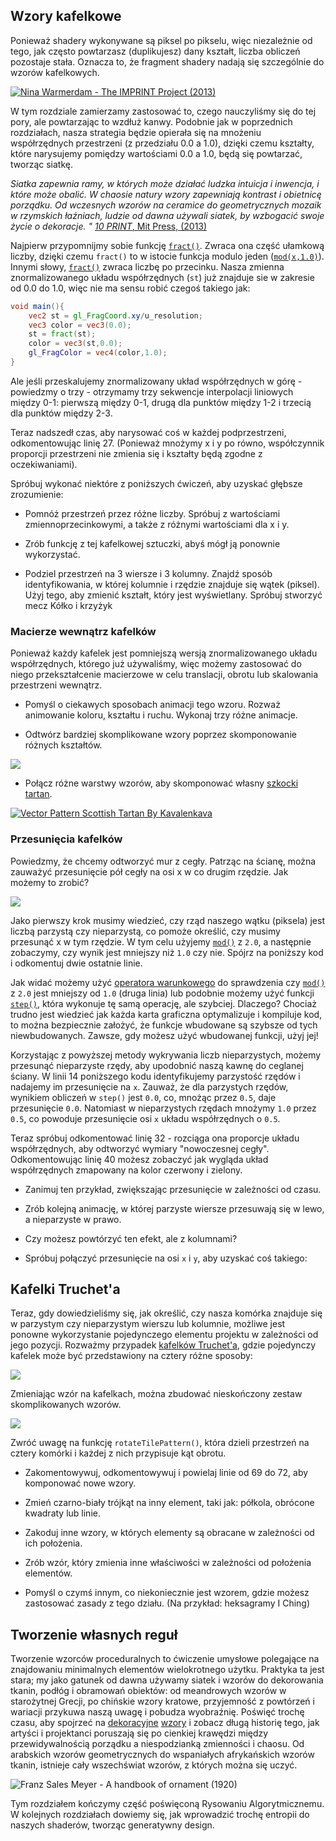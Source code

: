 ## Wzory kafelkowe

Ponieważ shadery wykonywane są piksel po pikselu, więc niezależnie od tego, jak często powtarzasz (duplikujesz) dany kształt, liczba obliczeń pozostaje stała. Oznacza to, że fragment shadery nadają się szczególnie do wzorów kafelkowych.

[ ![Nina Warmerdam - The IMPRINT Project (2013)](warmerdam.jpg) ](../edit.php#09/dots5.frag)

W tym rozdziale zamierzamy zastosować to, czego nauczyliśmy się do tej pory, ale powtarzając to wzdłuż kanwy. Podobnie jak w poprzednich rozdziałach, nasza strategia będzie opierała się na mnożeniu współrzędnych przestrzeni (z przedziału 0.0 a 1.0), dzięki czemu kształty, które narysujemy pomiędzy wartościami 0.0 a 1.0, będą się powtarzać, tworząc siatkę.

*Siatka zapewnia ramy, w których może działać ludzka intuicja i inwencja, i które może obalić. W chaosie natury wzory zapewniają kontrast i obietnicę porządku. Od wczesnych wzorów na ceramice do geometrycznych mozaik w rzymskich łaźniach, ludzie od dawna używali siatek, by wzbogacić swoje życie o dekoracje. "* [*10 PRINT*, Mit Press, (2013)](http://10print.org/)

Najpierw przypomnijmy sobie funkcję [``fract()``](../glossary/?search=fract). Zwraca ona część ułamkową liczby, dzięki czemu ``fract()`` to w istocie funkcja modulo jeden ([``mod(x,1.0)``](../glossary/?search=mod)). Innymi słowy, [``fract()``](../glossary/?search=fract) zwraca liczbę po przecinku. Nasza zmienna znormalizowanego układu współrzędnych (``st``) już znajduje sie w zakresie od 0.0 do 1.0, więc nie ma sensu robić czegoś takiego jak:

<!-- ## Patterns

Since shader programs are executed by pixel-by-pixel no matter how much you repeat a shape the number of calculations stays constant. This means that fragment shaders are particulary suitable for tile patterns.

[ ![Nina Warmerdam - The IMPRINT Project (2013)](warmerdam.jpg) ](../edit.php#09/dots5.frag)

In this chapter we are going to apply what we've learned so far and repeat it along a canvas. Like in previous chapters, our strategy will be based on multiplying the space coordinates (between 0.0 and 1.0), so that the shapes we draw between the values 0.0 and 1.0 will be repeated to make a grid.

*"The grid provides a framework within which human intuition and invention can operate and that it can subvert. Within the chaos of nature patterns provide a constrast and promise of order. From early patterns on pottery to geometric mosaics in Roman baths, people have long used grids to enhance their lives with decoration."* [*10 PRINT*, Mit Press, (2013)](http://10print.org/)

First let's remember the [```fract()```](../glossary/?search=fract) function. It returns the fractional part of a number, making ```fract()``` in essence the modulo of one ([```mod(x,1.0)```](../glossary/?search=mod)). In other words, [```fract()```](../glossary/?search=fract) returns the number after the floating point. Our normalized coordinate system variable (```st```) already goes from 0.0 to 1.0 so it doesn't make sense to do something like: -->

```glsl
void main(){
	vec2 st = gl_FragCoord.xy/u_resolution;
	vec3 color = vec3(0.0);
    st = fract(st);
	color = vec3(st,0.0);
	gl_FragColor = vec4(color,1.0);
}
```

Ale jeśli przeskalujemy znormalizowany układ współrzędnych w górę - powiedzmy o trzy - otrzymamy trzy sekwencje interpolacji liniowych między 0-1: pierwszą między 0-1, drugą dla punktów między 1-2 i trzecią dla punktów między 2-3.

<!-- But if we scale the normalized coordinate system up - let's say by three - we will get three sequences of linear interpolations between 0-1: the first one between 0-1, the second one for the floating points between 1-2 and the third one for the floating points between 2-3. -->

<div class="codeAndCanvas" data="grid-making.frag"></div>

Teraz nadszedł czas, aby narysować coś w każdej podprzestrzeni, odkomentowując linię 27. (Ponieważ mnożymy x i y po równo, współczynnik proporcji przestrzeni nie zmienia się i kształty będą zgodne z oczekiwaniami).

Spróbuj wykonać niektóre z poniższych ćwiczeń, aby uzyskać głębsze zrozumienie:

<!-- Now it's time to draw something in each subspace, by uncommenting line 27. (Because we are multiplying equally in x and y the aspect ratio of the space doesn't change and shapes will be as expected.)

Try some of the following exercises to get a deeper understanding: -->

* Pomnóż przestrzeń przez różne liczby. Spróbuj z wartościami zmiennoprzecinkowymi, a także z różnymi wartościami dla x i y.

* Zrób funkcję z tej kafelkowej sztuczki, abyś mógł ją ponownie wykorzystać.

* Podziel przestrzeń na 3 wiersze i 3 kolumny. Znajdź sposób identyfikowania, w której kolumnie i rzędzie znajduje się wątek (piksel). Użyj tego, aby zmienić kształt, który jest wyświetlany. Spróbuj stworzyć mecz Kółko i krzyżyk

<!-- * Multiply the space by different numbers. Try with floating point values and also with different values for x and y.

* Make a reusable function of this tiling trick.

* Divide the space into 3 rows and 3 columns. Find a way to know in which column and row the thread is and use that to change the shape that is displaying. Try to compose a tic-tac-toe match. -->

### Macierze wewnątrz kafelków

Ponieważ każdy kafelek jest pomniejszą wersją znormalizowanego układu współrzędnych, którego już używaliśmy, więc możemy zastosować do niego przekształcenie macierzowe w celu translacji, obrotu lub skalowania przestrzeni wewnątrz.

<!-- ### Apply matrices inside patterns

Since each subdivision or cell is a smaller version of the normalized coordinate system we have already been using, we can apply a matrix transformation to it in order to translate, rotate or scale the space inside. -->

<div class="codeAndCanvas" data="checks.frag"></div>

* Pomyśl o ciekawych sposobach animacji tego wzoru. Rozważ animowanie koloru, kształtu i ruchu. Wykonaj trzy różne animacje.

* Odtwórz bardziej skomplikowane wzory poprzez skomponowanie różnych kształtów.

<!-- * Think of interesting ways of animating this pattern. Consider animating color, shapes and motion. Make three different animations.

* Recreate more complicated patterns by composing different shapes. -->


[![](diamondtiles-long.png)](../edit.php#09/diamondtiles.frag)

* Połącz różne warstwy wzorów, aby skomponować własny [szkocki tartan](https://www.google.com/search?q=scottish+patterns+fabric&tbm=isch&tbo=u&source=univ&sa=X&ei=Y1aFVfmfD9P-yQTLuYCIDA&ved=0CB4QsAQ&biw=1399&bih=799#tbm=isch&q=Scottish+Tartans+Patterns).

<!-- * Combine different layers of patterns to compose your own [Scottish Tartan Patterns](https://www.google.com/search?q=scottish+patterns+fabric&tbm=isch&tbo=u&source=univ&sa=X&ei=Y1aFVfmfD9P-yQTLuYCIDA&ved=0CB4QsAQ&biw=1399&bih=799#tbm=isch&q=Scottish+Tartans+Patterns). -->

[ ![Vector Pattern Scottish Tartan By Kavalenkava](tartan.jpg) ](http://graphicriver.net/item/vector-pattern-scottish-tartan/6590076)

### Przesunięcia kafelków

Powiedzmy, że chcemy odtworzyć mur z cegły. Patrząc na ścianę, można zauważyć przesunięcie pół cegły na osi x w co drugim rzędzie. Jak możemy to zrobić?

![](brick.jpg)

Jako pierwszy krok musimy wiedzieć, czy rząd naszego wątku (piksela) jest liczbą parzystą czy nieparzystą, co pomoże określić, czy musimy przesunąć x w tym rzędzie. W tym celu użyjemy [``mod()``](../glossary/?search=mod) z ``2.0``, a następnie zobaczymy, czy wynik jest mniejszy niż ``1.0`` czy nie. Spójrz na poniższy kod i odkomentuj dwie ostatnie linie.

<!-- ### Offset patterns

So let's say we want to imitate a brick wall. Looking at the wall, you can see a half brick offset on x in every other row. How we can do that?

![](brick.jpg)

As a first step we need to know if the row of our thread is an even or odd number, because we can use that to determine if we need to offset the x in that row.

____we have to fix these next two paragraphs together____

To determine if our thread is in an odd or even row, we are going to use [```mod()```](../glossary/?search=mod) of ```2.0``` and then see if the result is under ```1.0``` or not. Take a look at the following formula and uncomment the two last lines. -->

<div class="simpleFunction" data="y = mod(x,2.0);
// y = mod(x,2.0) < 1.0 ? 0. : 1. ;
// y = step(1.0,mod(x,2.0));"></div>

Jak widać możemy użyć [operatora warunkowego](https://en.wikipedia.org/wiki/%3F:) do sprawdzenia czy [``mod()``](../glossary/?search=mod) z ``2.0`` jest mniejszy od ``1.0`` (druga linia) lub podobnie możemy użyć funkcji [``step()``](../glossary/?search=step), która wykonuje tę samą operację, ale szybciej. Dlaczego? Chociaż trudno jest wiedzieć jak każda karta graficzna optymalizuje i kompiluje kod, to można bezpiecznie założyć, że funkcje wbudowane są szybsze od tych niewbudowanych. Zawsze, gdy możesz użyć wbudowanej funkcji, użyj jej!

Korzystając z powyższej metody wykrywania liczb nieparzystych, możemy przesunąć nieparzyste rzędy, aby upodobnić naszą kawnę do ceglanej ściany. W linii 14 poniższego kodu identyfikujemy parzystość rzędów i nadajemy im przesunięcie na ``x``. Zauważ, że dla parzystych rzędów, wynikiem obliczeń w `step()` jest ``0.0``, co, mnożąc przez ``0.5``, daje przesunięcie ``0.0``. Natomiast w nieparzystych rzędach mnożymy ``1.0`` przez ``0.5``, co powoduje przesunięcie osi ``x`` układu współrzędnych o ``0.5``.

<!-- As you can see we can use a [ternary operator](https://en.wikipedia.org/wiki/%3F:) to check if the [```mod()```](../glossary/?search=mod) of ```2.0``` is under ```1.0``` (second line) or similarly we can use a [```step()```](../glossary/?search=step) function which does the same operation, but faster. Why? Although is hard to know how each graphic card optimizes and compiles the code, it is safe to assume that built-in functions are faster than non-built-in ones. Everytime you can use a built-in function, use it!

So now that we have our odd number formula we can apply an offset to the odd rows to give a *brick* effect to our tiles. Line 14 of the following code is where we are using the function to "detect" odd rows and give them a half-unit offset on ```x```. Note that for even rows, the result of our function is ```0.0```, and multiplying ```0.0``` by the offset of ```0.5``` gives an offset of ```0.0```. But on odd rows we multiply the result of our function, ```1.0```, by the offset of ```0.5```, which moves the ```x``` axis of the coordinate system by ```0.5```. -->

Teraz spróbuj odkomentować linię 32 - rozciąga ona proporcje układu współrzędnych, aby odtworzyć wymiary "nowoczesnej cegły". Odkomentowując linię 40 możesz zobaczyć jak wygląda układ współrzędnych zmapowany na kolor czerwony i zielony.

<!-- Now try uncommenting line 32 - this stretches the aspect ratio of the coordinate system to mimic the aspect of a "modern brick". By uncommenting line 40 you can see how the coordinate system looks mapped to red and green. -->

<div class="codeAndCanvas" data="bricks.frag"></div>

* Zanimuj ten przykład, zwiększając przesunięcie w zależności od czasu.

* Zrób kolejną animację, w której parzyste wiersze przesuwają się w lewo, a nieparzyste w prawo.

* Czy możesz powtórzyć ten efekt, ale z kolumnami?

* Spróbuj połączyć przesunięcie na osi ``x`` i ``y``, aby uzyskać coś takiego:

<!-- * Try animating this by moving the offset according to time.

* Make another animation where even rows move to the left and odd rows move to the right.

* Can you repeat this effect but with columns?

* Try combining an offset on ```x``` and ```y``` axis to get something like this: -->

<a href="../edit.php#09/marching_dots.frag"><canvas id="custom" class="canvas" data-fragment-url="marching_dots.frag"  width="520px" height="200px"></canvas></a>

## Kafelki Truchet'a 

Teraz, gdy dowiedzieliśmy się, jak określić, czy nasza komórka znajduje się w parzystym czy nieparzystym wierszu lub kolumnie, możliwe jest ponowne wykorzystanie pojedynczego elementu projektu w zależności od jego pozycji. Rozważmy przypadek [kafelków Truchet'a](http://en.wikipedia.org/wiki/Truchet_tiles), gdzie pojedynczy kafelek może być przedstawiony na cztery różne sposoby:

<!-- ## Truchet Tiles

Now that we've learned how to tell if our cell is in an even or odd row or column, it's possible to reuse a single design element depending on its position. Consider the case of the [Truchet Tiles](http://en.wikipedia.org/wiki/Truchet_tiles) where a single design element can be presented in four different ways: -->

![](truchet-00.png)

Zmieniając wzór na kafelkach, można zbudować nieskończony zestaw skomplikowanych wzorów.

<!-- By changing the pattern across tiles, it's possible to construct an infinite set of complex designs. -->

![](truchet-01.png)

Zwróć uwagę na funkcję ``rotateTilePattern()``, która dzieli przestrzeń na cztery komórki i każdej z nich przypisuje kąt obrotu.

<!-- Pay close attention to the function ```rotateTilePattern()```, which subdivides the space into four cells and assigns an angle of rotation to each one. -->

<div class="codeAndCanvas" data="truchet.frag"></div>

* Zakomentowywuj, odkomentowywuj i powielaj linie od 69 do 72, aby komponować nowe wzory.

* Zmień czarno-biały trójkąt na inny element, taki jak: półkola, obrócone kwadraty lub linie.

* Zakoduj inne wzory, w których elementy są obracane w zależności od ich położenia.

* Zrób wzór, który zmienia inne właściwości w zależności od położenia elementów.

* Pomyśl o czymś innym, co niekoniecznie jest wzorem, gdzie możesz zastosować zasady z tego działu. (Na przykład: heksagramy I Ching)

<!-- * Comment, uncomment and duplicate lines 69 to 72 to compose new designs.

* Change the black and white triangle for another element like: half circles, rotated squares or lines.

* Code other patterns where the elements are rotated according to their position.

* Make a pattern that changes other properties according to the position of the elements.

* Think of something else that is not necessarily a pattern where you can apply the principles from this section. (Ex: I Ching hexagrams) -->

<a href="../edit.php#09/iching-01.frag"><canvas id="custom" class="canvas" data-fragment-url="iching-01.frag"  width="520px" height="200px"></canvas></a>

## Tworzenie własnych reguł

Tworzenie wzorców proceduralnych to ćwiczenie umysłowe polegające na znajdowaniu minimalnych elementów wielokrotnego użytku. Praktyka ta jest stara; my jako gatunek od dawna używamy siatek i wzorów do dekorowania tkanin, podłóg i obramowań obiektów: od meandrowych wzorów w starożytnej Grecji, po chińskie wzory kratowe, przyjemność z powtórzeń i wariacji przykuwa naszą uwagę i pobudza wyobraźnię. Poświęć trochę czasu, aby spojrzeć na [dekoracyjne](https://archive.org/stream/traditionalmetho00chririch#page/130/mode/2up) [wzory](https://www.pinterest.com/patriciogonzv/paterns/) i zobacz długą historię tego, jak artyści i projektanci poruszają się po cienkiej krawędzi między przewidywalnością porządku a niespodzianką zmienności i chaosu. Od arabskich wzorów geometrycznych do wspaniałych afrykańskich wzorów tkanin, istnieje cały wszechświat wzorów, z których można się uczyć.

<!-- ## Making your own rules

Making procedural patterns is a mental exercise in finding minimal reusable elements. This practice is old; we as a species have been using grids and patterns to decorate textiles, floors and borders of objects for a long time: from meanders patterns in ancient Greece, to Chinese lattice design, the pleasure of repetition and variation catches our imagination. Take some time to look at [decorative](https://archive.org/stream/traditionalmetho00chririch#page/130/mode/2up) [patterns](https://www.pinterest.com/patriciogonzv/paterns/) and see how artists and designers have a long history of navigating the fine edge between the predictability of order and the surprise of variation and chaos. From Arabic geometrical patterns, to gorgeous African fabric designs, there is an entire universe of patterns to learn from. -->

![Franz Sales Meyer - A handbook of ornament (1920)](geometricpatters.png)

Tym rozdziałem kończymy część poświęconą Rysowaniu Algorytmicznemu. W kolejnych rozdziałach dowiemy się, jak wprowadzić trochę entropii do naszych shaderów, tworząc generatywny design.

<!-- With this chapter we end the section on Algorithmic Drawing. In the following chapters we will learn how to bring some entropy to our shaders and produce generative designs. -->

